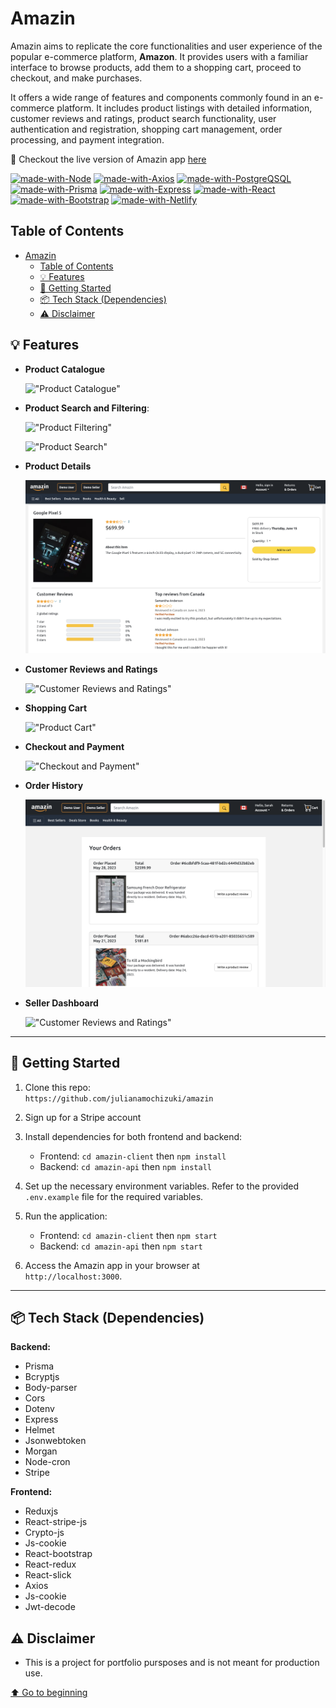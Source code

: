 # Amazin

Amazin aims to replicate the core functionalities and user experience of the popular e-commerce platform, **Amazon**. It provides users with a familiar interface to browse products, add them to a shopping cart, proceed to checkout, and make purchases.

It offers a wide range of features and components commonly found in an e-commerce platform. It includes product listings with detailed information, customer reviews and ratings, product search functionality, user authentication and registration, shopping cart management, order processing, and payment integration.

🔗 Checkout the live version of Amazin app [here](https://amazin-app.netlify.app/)

[![made-with-Node](https://img.shields.io/badge/Made%20with-Node.js%20-success)](https://nodejs.org/en/)
[![made-with-Axios](https://img.shields.io/badge/Made%20with-Axios%20-blue)](https://Axios.com/)
[![made-with-PostgreQSQL](https://img.shields.io/badge/Made%20with-PostgreSQL%20-blue)](https://PostgreSQL.com/)
[![made-with-Prisma](https://img.shields.io/badge/Made%20with-Prisma%20-black)](https://prisma.com/)
[![made-with-Express](https://img.shields.io/badge/Made%20with-Express.js%20-black)](https://expressjs.com/)
[![made-with-React](https://img.shields.io/badge/Made%20with-React%20-blue)](https://React.com/)
[![made-with-Bootstrap](https://img.shields.io/badge/Made%20with-Bootstrap%20-blueviolet)](https://react-bootstrap.netlify.app/)
[![made-with-Netlify](https://img.shields.io/badge/Deployed%20on-Netlify%20-blueviolet)](https://Netlify.com/)

## Table of Contents

- [Amazin](#amazin)
  - [Table of Contents](#table-of-contents)
  - [💡 Features](#-features)
  - [🚀 Getting Started](#-getting-started)
  - [📦 Tech Stack (Dependencies)](#-tech-stack-dependencies)
  - [⚠️ Disclaimer](#️-disclaimer)

## 💡 Features

- **Product Catalogue**

   !["Product Catalogue"](https://github.com/julianamochizuki/amazin/blob/main/amazin-client/docs/product_catalogue.gif)

- **Product Search and Filtering**:
  
   !["Product Filtering"](https://github.com/julianamochizuki/amazin/blob/main/amazin-client/docs/product_filtering.gif)

   !["Product Search"](https://github.com/julianamochizuki/amazin/blob/main/amazin-client/docs/product_search.gif)

- **Product Details**

   !["Product Details"](https://github.com/julianamochizuki/amazin/blob/main/amazin-client/docs/product_details.png)

- **Customer Reviews and Ratings**

   !["Customer Reviews and Ratings"](https://github.com/julianamochizuki/amazin/blob/main/amazin-client/docs/customer_reviews.gif)

- **Shopping Cart**

   !["Product Cart"](https://github.com/julianamochizuki/amazin/blob/main/amazin-client/docs/shopping_cart.gif)

- **Checkout and Payment**

   !["Checkout and Payment"](https://github.com/julianamochizuki/amazin/blob/main/amazin-client/docs/checkout_and_payment.gif)

- **Order History**

   !["Checkout and Payment"](https://github.com/julianamochizuki/amazin/blob/main/amazin-client/docs/order_history.png)

- **Seller Dashboard**

   !["Customer Reviews and Ratings"](https://github.com/julianamochizuki/amazin/blob/main/amazin-client/docs/seller_dashboard.gif)

---

## 🚀 Getting Started

1. Clone this repo:<br> `https://github.com/julianamochizuki/amazin`
   
2. Sign up for a Stripe account

3. Install dependencies for both frontend and backend:<br>

   - Frontend: `cd amazin-client` then `npm install`
   - Backend: `cd amazin-api` then `npm install`

4. Set up the necessary environment variables. Refer to the provided `.env.example` file for the required variables.

5. Run the application:<br>

   - Frontend: `cd amazin-client` then `npm start`
   - Backend: `cd amazin-api` then `npm start`

6. Access the Amazin app in your browser at<br> `http://localhost:3000`.

---

## 📦 Tech Stack (Dependencies)

**Backend:**

- Prisma
- Bcryptjs
- Body-parser
- Cors
- Dotenv
- Express
- Helmet
- Jsonwebtoken
- Morgan
- Node-cron
- Stripe

**Frontend:**

- Reduxjs
- React-stripe-js
- Crypto-js
- Js-cookie
- React-bootstrap
- React-redux
- React-slick
- Axios
- Js-cookie
- Jwt-decode

## ⚠️ Disclaimer

- This is a project for portfolio pursposes and is not meant for production use.

[⬆ Go to beginning][def]


[def]: #amazin